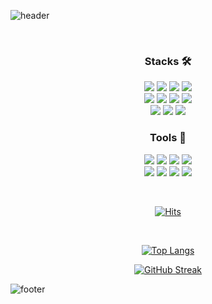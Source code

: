 
![header](https://capsule-render.vercel.app/api?type=waving&color=0:56B0D1,100:56B0D1&height=170&section=header&text=Hello,&nbsp;I'm&nbsp;jiyoon👋🏻&fontSize=35&fontColor=ffffff&fontAlign=25)

 <div align='center'>

<br>
  
  ### Stacks 🛠
  
 
<img src="https://img.shields.io/badge/Oracle-F80000?style=flat&logo=Oracle&logoColor=white"/> <img src="https://img.shields.io/badge/Spring-6DB33F?style=flate&logo=Spring&logoColor=white"/> <img src="https://img.shields.io/badge/HTML5-E34F26?style=flat&logo=HTML5&logoColor=white"/> <img src="https://img.shields.io/badge/CSS3-1572B6?style=flat&logo=CSS3&logoColor=white"/> <br/> <img src="https://img.shields.io/badge/JavaScript-F7DF1E?style=flat&logo=JavaScript&logoColor=white"/> <img src="https://img.shields.io/badge/TypeScript-3178C6?style=flat&logo=TypeScript&logoColor=white"/> <img src="https://img.shields.io/badge/React-61DAFB?style=flat&logo=React&logoColor=white"/> <img src="https://img.shields.io/badge/Next.js-000000?style=flat&logo=Next.js&logoColor=white"/><br>  <img src="https://img.shields.io/badge/TailwindCSS-06B6D4?style=flat&logo=TailwindCSS&logoColor=white"/>  <img src="https://img.shields.io/badge/styledcomponents-DB7093?style=flat&logo=styled-components&logoColor=white"/>  <img src="https://img.shields.io/badge/Firebase-FFCA28?style=flat&logo=Firebase&logoColor=white"/> 
 <br>
 

### Tools :art:  
<img src="https://img.shields.io/badge/Eclipse-2C2255?style=flat&logo=Eclipse&logoColor=white"/> <img src="https://img.shields.io/badge/PyCharm-000000?style=flat&logo=PyCharm&logoColor=white"/> <img src="https://img.shields.io/badge/IntelliJ-000000?style=flat&logo=IntelliJ IDEA&logoColor=white"/> <img src="https://img.shields.io/badge/VSC-007ACC?style=flat&logo=Visual Studio Code&logoColor=white"/> <br/> <img src="https://img.shields.io/badge/notion-000000?style=flat&logo=Notion&logoColor=white"/> <img src="https://img.shields.io/badge/GitHub-181717?style=flat&logo=GitHub&logoColor=white"/> <img src="https://img.shields.io/badge/Slack-4A154B?style=flat&logo=Slack&logoColor=white"/> <img src="https://img.shields.io/badge/Jira-0052CC?style=flat&logo=Jira&logoColor=white"/> 


<br>

[![Hits](https://hits.seeyoufarm.com/api/count/incr/badge.svg?url=https%3A%2F%2Fgithub.com%2Feeeyooon&count_bg=%234FC2EF&title_bg=%23555555&icon=&icon_color=%23E7E7E7&title=hits&edge_flat=false)](https://hits.seeyoufarm.com)



<br>

[![Top Langs](https://github-readme-stats.vercel.app/api/top-langs/?username=eeeyooon&layout=compact)](https://github.com/eeeyooon/github-readme-stats)
  
[![GitHub Streak](https://streak-stats.demolab.com/?user=eeeyooon&theme=tokyonight_duo)](https://git.io/streak-stats)

<!-- ![eeeyooon's GitHub stats](https://github-readme-stats.vercel.app/api?username=eeeyooon&show_icons=true&theme=transparent)  -->
  

  </div>

<!--
![snake gif](https://github.com/eeeyooon/eeeyooon/blob/output/github-contribution-grid-snake.sgv)
-->
<!--
**eeeyooon/eeeyooon** is a ✨ _special_ ✨ repository because its `README.md` (this file) appears on your GitHub profile.

Here are some ideas to get you started:

- 🔭 I’m currently working on ...
- 🌱 I’m currently learning ...
- 👯 I’m looking to collaborate on ...
- 🤔 I’m looking for help with ...
- 💬 Ask me about ...
- 📫 How to reach me: ...
- 😄 Pronouns: ...
- ⚡ Fun fact: ...
-->

![footer](https://capsule-render.vercel.app/api?section=footer&type=waving&color=0:56B0D1,100:56B0D1)
